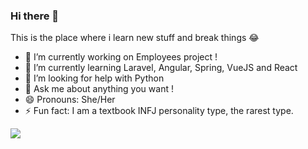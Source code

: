 ### Hi there 👋

This is the place where i learn new stuff and break things 😂

- 🔭 I’m currently working on Employees project !
- 🌱 I’m currently learning Laravel, Angular, Spring, VueJS and React
- 🤔 I’m looking for help with Python
- 💬 Ask me about anything you want !
- 😄 Pronouns: She/Her
- ⚡ Fun fact: I am a textbook INFJ personality type, the rarest type.
<img src="https://github-readme-stats.vercel.app/api?username=radad-j&hide=issues&&show_icons=true&title_color=ffffff&icon_color=ffc83d&text_color=daf7dc&bg_color=0d1117">
